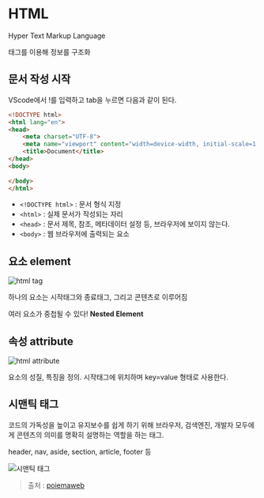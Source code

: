 # HTML

Hyper Text Markup Language

태그를 이용해 정보를 구조화



## 문서 작성 시작

VScode에서 !를 입력하고 tab을 누르면 다음과 같이 된다.

```html
<!DOCTYPE html>
<html lang="en">
<head>
    <meta charset="UTF-8">
    <meta name="viewport" content="width=device-width, initial-scale=1.0">
    <title>Document</title>
</head>
<body>
    
</body>
</html>
```

- `<!DOCTYPE html>` : 문서 형식 지정
- `<html>` : 실제 문서가 작성되는 자리
- `<head>` : 문서 제목, 참조, 메타데이터 설정 등, 브라우저에 보이지 않는다.
- `<body>` : 웹 브라우저에 출력되는 요소

## 요소 element

![html tag](https://poiemaweb.com/img/tag.png)

하나의 요소는 시작태그와 종료태그, 그리고 콘텐츠로 이루어짐

여러 요소가 중첩될 수 있다!  **Nested Element**

## 속성 attribute

![html attribute](https://poiemaweb.com/img/html-attribute.png)

요소의 성질, 특징을 정의. 시작태그에 위치하며 key=value 형태로 사용한다.



## 시맨틱 태그

코드의 가독성을 높이고 유지보수를 쉽게 하기 위해  브라우저, 검색엔진, 개발자 모두에게 콘텐츠의 의미를 명확히 설명하는 역할을 하는 태그.

header, nav, aside, section, article, footer 등

![시맨틱 태그](https://poiemaweb.com/img/building-structure.png)



> 출처 : [poiemaweb](https://poiemaweb.com/html5-syntax)




